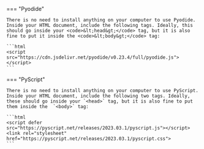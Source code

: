 === "Pyodide"

    There is no need to install anything on your computer to use Pyodide.
    Inside your HTML document, include the following tags. Ideally, this should go inside your <code>&lt;head&gt;</code> tag, but it is also fine to put it inside the <code>&lt;body&gt;</code> tag:

    ```html
    <script src="https://cdn.jsdelivr.net/pyodide/v0.23.4/full/pyodide.js"></script>
    ```
=== "PyScript"

    There is no need to install anything on your computer to use PyScript.
    Inside your HTML document, include the following two tags. Ideally, these should go inside your `<head>` tag, but it is also fine to put them inside the  `<body>` tag:

    ```html
    <script defer src="https://pyscript.net/releases/2023.03.1/pyscript.js"></script>
    <link rel="stylesheet" href="https://pyscript.net/releases/2023.03.1/pyscript.css">
    ```

